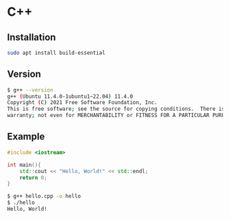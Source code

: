 # C++

## Installation

```bash
sudo apt install build-essential
```

## Version

```bash
$ g++ --version
g++ (Ubuntu 11.4.0-1ubuntu1~22.04) 11.4.0
Copyright (C) 2021 Free Software Foundation, Inc.
This is free software; see the source for copying conditions.  There is NO
warranty; not even for MERCHANTABILITY or FITNESS FOR A PARTICULAR PURPOSE.

```

## Example

```cpp
#include <iostream>

int main(){
    std::cout << "Hello, World!" << std::endl;
    return 0;
}
```

```bash
$ g++ hello.cpp -o hello
$ ./hello
Hello, World!
```
